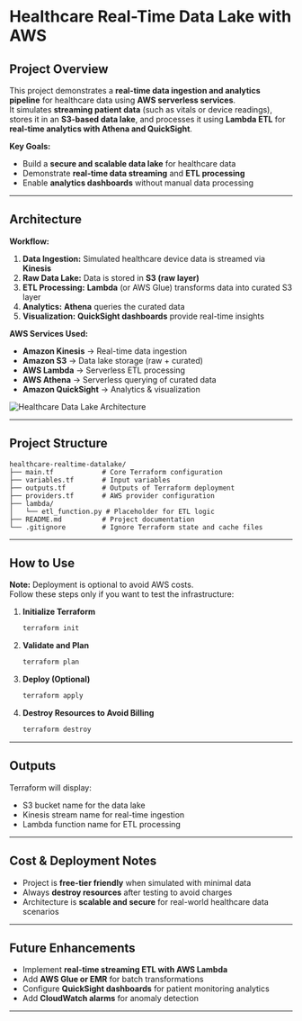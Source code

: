 # Healthcare Real-Time Data Lake with AWS

## Project Overview
This project demonstrates a **real-time data ingestion and analytics pipeline** for healthcare data using **AWS serverless services**.  
It simulates **streaming patient data** (such as vitals or device readings), stores it in an **S3-based data lake**, and processes it using **Lambda ETL** for **real-time analytics with Athena and QuickSight**.

**Key Goals:**
- Build a **secure and scalable data lake** for healthcare data
- Demonstrate **real-time data streaming** and **ETL processing**
- Enable **analytics dashboards** without manual data processing

---

## Architecture

**Workflow:**
1. **Data Ingestion:** Simulated healthcare device data is streamed via **Kinesis**  
2. **Raw Data Lake:** Data is stored in **S3 (raw layer)**  
3. **ETL Processing:** **Lambda** (or AWS Glue) transforms data into curated S3 layer  
4. **Analytics:** **Athena** queries the curated data  
5. **Visualization:** **QuickSight dashboards** provide real-time insights

**AWS Services Used:**
- **Amazon Kinesis** → Real-time data ingestion  
- **Amazon S3** → Data lake storage (raw + curated)  
- **AWS Lambda** → Serverless ETL processing  
- **AWS Athena** → Serverless querying of curated data  
- **Amazon QuickSight** → Analytics & visualization  

![Healthcare Data Lake Architecture](architecture.png)

---

## Project Structure
```
healthcare-realtime-datalake/
├── main.tf            # Core Terraform configuration
├── variables.tf       # Input variables
├── outputs.tf         # Outputs of Terraform deployment
├── providers.tf       # AWS provider configuration
├── lambda/
│   └── etl_function.py # Placeholder for ETL logic
├── README.md          # Project documentation
└── .gitignore         # Ignore Terraform state and cache files
```

---

## How to Use

**Note:** Deployment is optional to avoid AWS costs.  
Follow these steps only if you want to test the infrastructure:

1. **Initialize Terraform**
   ```bash
   terraform init
   ```

2. **Validate and Plan**
   ```bash
   terraform plan
   ```

3. **Deploy (Optional)**
   ```bash
   terraform apply
   ```

4. **Destroy Resources to Avoid Billing**
   ```bash
   terraform destroy
   ```

---

## Outputs
Terraform will display:
- S3 bucket name for the data lake
- Kinesis stream name for real-time ingestion
- Lambda function name for ETL processing

---

## Cost & Deployment Notes
- Project is **free-tier friendly** when simulated with minimal data  
- Always **destroy resources** after testing to avoid charges  
- Architecture is **scalable and secure** for real-world healthcare data scenarios

---

## Future Enhancements
- Implement **real-time streaming ETL with AWS Lambda**  
- Add **AWS Glue or EMR** for batch transformations  
- Configure **QuickSight dashboards** for patient monitoring analytics  
- Add **CloudWatch alarms** for anomaly detection

---
